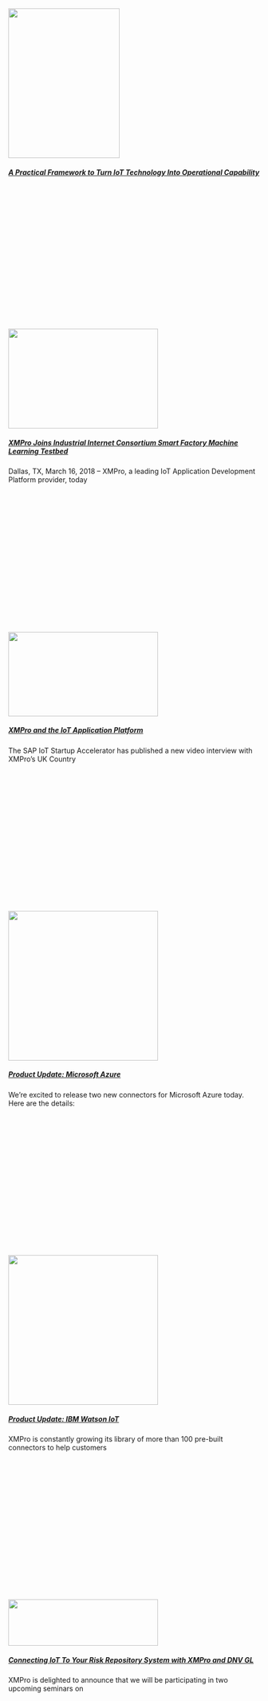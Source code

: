 <div class="large-9 col">
<div id="post-list">
<div class="row large-columns-3 medium-columns- small-columns-1">
<div class="col post-item">
<div class="col-inner">
<div class="box box-text-bottom box-blog-post has-hover">
<div class="box-image">
<div class="image-cover" style="padding-top:56%;">
<a aria-label="A Practical Framework to Turn IoT Technology Into Operational Capability" class="plain" href="https://xmpro.com/a-practical-framework-to-turn-iot-technology-into-operational-capability/">
<img height="300" src="https://xmpro.com/wp-content/uploads/2018/03/2018-March_PracFrameworkTechintoOpCap_XMPro-1-223x300.jpg" width="223"/>
 </a>
</div>
</div>
<div class="box-text text-center">
<div class="box-text-inner blog-post-inner">
<h5 class="post-title is-large">
<a class="plain" href="https://xmpro.com/a-practical-framework-to-turn-iot-technology-into-operational-capability/">A Practical Framework to Turn IoT Technology Into Operational Capability</a>
</h5>
<div class="is-divider"></div>
<p class="from_the_blog_excerpt">
</p>
</div>
</div>
</div>
</div>
</div><div class="col post-item">
<div class="col-inner">
<div class="box box-text-bottom box-blog-post has-hover">
<div class="box-image">
<div class="image-cover" style="padding-top:56%;">
<a aria-label="XMPro Joins Industrial Internet Consortium Smart Factory Machine Learning Testbed" class="plain" href="https://xmpro.com/xmpro-joins-industrial-internet-consortium-smart-factory-machine-learning-testbed/">
<img height="200" src="https://xmpro.com/wp-content/uploads/2018/03/Smart-Factory-ML-Testbed_mini-300x200.jpg" width="300"/>
 </a>
</div>
</div>
<div class="box-text text-center">
<div class="box-text-inner blog-post-inner">
<h5 class="post-title is-large">
<a class="plain" href="https://xmpro.com/xmpro-joins-industrial-internet-consortium-smart-factory-machine-learning-testbed/">XMPro Joins Industrial Internet Consortium Smart Factory Machine Learning Testbed</a>
</h5>
<div class="is-divider"></div>
<p class="from_the_blog_excerpt">
Dallas, TX, March 16, 2018 – XMPro, a leading IoT Application Development Platform provider, today </p>
</div>
</div>
</div>
</div>
</div><div class="col post-item">
<div class="col-inner">
<div class="box box-text-bottom box-blog-post has-hover">
<div class="box-image">
<div class="image-cover" style="padding-top:56%;">
<a aria-label="XMPro and the IoT Application Platform" class="plain" href="https://xmpro.com/xmpro-and-the-iot-application-platform/">
<img height="169" src="https://xmpro.com/wp-content/uploads/2018/03/Meet-XMPro-SAP-IoT-Accelerator-300x169.png" width="300"/>
 </a>
</div>
</div>
<div class="box-text text-center">
<div class="box-text-inner blog-post-inner">
<h5 class="post-title is-large">
<a class="plain" href="https://xmpro.com/xmpro-and-the-iot-application-platform/">XMPro and the IoT Application Platform</a>
</h5>
<div class="is-divider"></div>
<p class="from_the_blog_excerpt">
The SAP IoT Startup Accelerator has published a new video interview with XMPro’s UK Country </p>
</div>
</div>
</div>
</div>
</div><div class="col post-item">
<div class="col-inner">
<div class="box box-text-bottom box-blog-post has-hover">
<div class="box-image">
<div class="image-cover" style="padding-top:56%;">
<a aria-label="Product Update: Microsoft Azure" class="plain" href="https://xmpro.com/product-update-microsoft-azure/">
<img height="300" src="https://xmpro.com/wp-content/uploads/2018/02/Azure-Time-Series-300x300.png" width="300"/>
 </a>
</div>
</div>
<div class="box-text text-center">
<div class="box-text-inner blog-post-inner">
<h5 class="post-title is-large">
<a class="plain" href="https://xmpro.com/product-update-microsoft-azure/">Product Update: Microsoft Azure</a>
</h5>
<div class="is-divider"></div>
<p class="from_the_blog_excerpt">
We’re excited to release two new connectors for Microsoft Azure today. Here are the details: </p>
</div>
</div>
</div>
</div>
</div><div class="col post-item">
<div class="col-inner">
<div class="box box-text-bottom box-blog-post has-hover">
<div class="box-image">
<div class="image-cover" style="padding-top:56%;">
<a aria-label="Product Update: IBM Watson IoT" class="plain" href="https://xmpro.com/product-update-ibm-watson-iot/">
<img height="300" src="https://xmpro.com/wp-content/uploads/2018/02/IBM-Watson-300x300.png" width="300"/>
 </a>
</div>
</div>
<div class="box-text text-center">
<div class="box-text-inner blog-post-inner">
<h5 class="post-title is-large">
<a class="plain" href="https://xmpro.com/product-update-ibm-watson-iot/">Product Update: IBM Watson IoT</a>
</h5>
<div class="is-divider"></div>
<p class="from_the_blog_excerpt">
XMPro is constantly growing its library of more than 100 pre-built connectors to help customers </p>
</div>
</div>
</div>
</div>
</div><div class="col post-item">
<div class="col-inner">
<div class="box box-text-bottom box-blog-post has-hover">
<div class="box-image">
<div class="image-cover" style="padding-top:56%;">
<a aria-label="Connecting IoT To Your Risk Repository System with XMPro and DNV GL" class="plain" href="https://xmpro.com/connecting-iot-risk-repository-system-xmpro-dnv-gl/">
<img height="93" src="https://xmpro.com/wp-content/uploads/2017/09/DNVGL-300x93.jpg" width="300"/>
 </a>
</div>
</div>
<div class="box-text text-center">
<div class="box-text-inner blog-post-inner">
<h5 class="post-title is-large">
<a class="plain" href="https://xmpro.com/connecting-iot-risk-repository-system-xmpro-dnv-gl/">Connecting IoT To Your Risk Repository System with XMPro and DNV GL</a>
</h5>
<div class="is-divider"></div>
<p class="from_the_blog_excerpt">
XMPro is delighted to announce that we will be participating in two upcoming seminars on </p>
</div>
</div>
</div>
</div>
</div><div class="col post-item">
<div class="col-inner">
<div class="box box-text-bottom box-blog-post has-hover">
<div class="box-image">
<div class="image-cover" style="padding-top:56%;">
<a aria-label="XMPro’s CEO on Defining Edge &amp; Edge Computing" class="plain" href="https://xmpro.com/xmpros-ceo-defining-edge-edge-computing/">
<img height="300" src="https://xmpro.com/wp-content/uploads/2017/09/XMPro-Edge-Computing-JOI-233x300.png" width="233"/>
 </a>
</div>
</div>
<div class="box-text text-center">
<div class="box-text-inner blog-post-inner">
<h5 class="post-title is-large">
<a class="plain" href="https://xmpro.com/xmpros-ceo-defining-edge-edge-computing/">XMPro’s CEO on Defining Edge &amp; Edge Computing</a>
</h5>
<div class="is-divider"></div>
<p class="from_the_blog_excerpt">
The Industrial Internet Consortium published the 5th edition of its Journal of Innovation today with </p>
</div>
</div>
</div>
</div>
</div><div class="col post-item">
<div class="col-inner">
<div class="box box-text-bottom box-blog-post has-hover">
<div class="box-image">
<div class="image-cover" style="padding-top:56%;">
<a aria-label="XMPro To Exhibit at IoT Solutions World Congress 2017" class="plain" href="https://xmpro.com/xmpro-exhibit-iot-solutions-world-congress-2017/">
<img height="300" src="https://xmpro.com/wp-content/uploads/2017/09/IoTSWC-300x300.png" width="300"/>
 </a>
</div>
</div>
<div class="box-text text-center">
<div class="box-text-inner blog-post-inner">
<h5 class="post-title is-large">
<a class="plain" href="https://xmpro.com/xmpro-exhibit-iot-solutions-world-congress-2017/">XMPro To Exhibit at IoT Solutions World Congress 2017</a>
</h5>
<div class="is-divider"></div>
<p class="from_the_blog_excerpt">
XMPro today announced that it will be exhibiting at the 2017 IoT Solutions World Congress </p>
</div>
</div>
</div>
</div>
</div><div class="col post-item">
<div class="col-inner">
<div class="box box-text-bottom box-blog-post has-hover">
<div class="box-image">
<div class="image-cover" style="padding-top:56%;">
<a aria-label="Product Update: IBM Watson" class="plain" href="https://xmpro.com/product-update-ibm-watson/">
<img height="300" src="https://xmpro.com/wp-content/uploads/2017/09/IBMWatson-300x300.png" width="300"/>
 </a>
</div>
</div>
<div class="box-text text-center">
<div class="box-text-inner blog-post-inner">
<h5 class="post-title is-large">
<a class="plain" href="https://xmpro.com/product-update-ibm-watson/">Product Update: IBM Watson</a>
</h5>
<div class="is-divider"></div>
<p class="from_the_blog_excerpt">
We’ve released a new action agent in XMPro’s Connector Library that makes it easy for </p>
</div>
</div>
</div>
</div>
</div><div class="col post-item">
<div class="col-inner">
<div class="box box-text-bottom box-blog-post has-hover">
<div class="box-image">
<div class="image-cover" style="padding-top:56%;">
<a aria-label="Product Update: Asana" class="plain" href="https://xmpro.com/product-update-asana/">
<img height="300" src="https://xmpro.com/wp-content/uploads/2017/09/Asana-300x300.png" width="300"/>
 </a>
</div>
</div>
<div class="box-text text-center">
<div class="box-text-inner blog-post-inner">
<h5 class="post-title is-large">
<a class="plain" href="https://xmpro.com/product-update-asana/">Product Update: Asana</a>
</h5>
<div class="is-divider"></div>
<p class="from_the_blog_excerpt">
At XMPro, we use Asana to track and manage work across the company. That’s why </p>
</div>
</div>
</div>
</div>
</div><div class="col post-item">
<div class="col-inner">
<div class="box box-text-bottom box-blog-post has-hover">
<div class="box-image">
<div class="image-cover" style="padding-top:56%;">
<a aria-label="Join XMPro at Smart Industry 2017" class="plain" href="https://xmpro.com/join-xmpro-smart-industry-2017/">
<img height="194" src="https://xmpro.com/wp-content/uploads/2017/09/Screen-Shot-2017-09-01-at-2.27.50-PM-e1504268949235-300x194.png" width="300"/>
 </a>
</div>
</div>
<div class="box-text text-center">
<div class="box-text-inner blog-post-inner">
<h5 class="post-title is-large">
<a class="plain" href="https://xmpro.com/join-xmpro-smart-industry-2017/">Join XMPro at Smart Industry 2017</a>
</h5>
<div class="is-divider"></div>
<p class="from_the_blog_excerpt">
It’s almost time for the 3rd Annual Smart Industry Conference. This year’s event will be </p>
</div>
</div>
</div>
</div>
</div><div class="col post-item">
<div class="col-inner">
<div class="box box-text-bottom box-blog-post has-hover">
<div class="box-image">
<div class="image-cover" style="padding-top:56%;">
<a aria-label="Product Update: OPC UA" class="plain" href="https://xmpro.com/product-update-opc-ua/">
<img height="300" src="https://xmpro.com/wp-content/uploads/2017/08/Thumbnail-OPCUA-300x300.jpg" width="300"/>
 </a>
</div>
</div>
<div class="box-text text-center">
<div class="box-text-inner blog-post-inner">
<h5 class="post-title is-large">
<a class="plain" href="https://xmpro.com/product-update-opc-ua/">Product Update: OPC UA</a>
</h5>
<div class="is-divider"></div>
<p class="from_the_blog_excerpt">
We’ve added a new connector for OPC UA, a machine to machine communication protocol for industrial automation developed by the OPC </p>
</div>
</div>
</div>
</div>
</div></div>
<ul class="page-numbers nav-pagination links text-center"><li><a class="prev page-number" href="https://xmpro.com/category/news/page/6/"><i class="icon-angle-left"></i></a></li><li><a class="page-number" href="https://xmpro.com/category/news/page/1/">1</a></li><li><span class="page-number dots">…</span></li><li><a class="page-number" href="https://xmpro.com/category/news/page/4/">4</a></li><li><a class="page-number" href="https://xmpro.com/category/news/page/5/">5</a></li><li><a class="page-number" href="https://xmpro.com/category/news/page/6/">6</a></li><li><span aria-current="page" class="page-number current">7</span></li><li><a class="page-number" href="https://xmpro.com/category/news/page/8/">8</a></li><li><a class="page-number" href="https://xmpro.com/category/news/page/9/">9</a></li><li><a class="page-number" href="https://xmpro.com/category/news/page/10/">10</a></li><li><span class="page-number dots">…</span></li><li><a class="page-number" href="https://xmpro.com/category/news/page/14/">14</a></li><li><a class="next page-number" href="https://xmpro.com/category/news/page/8/"><i class="icon-angle-right"></i></a></li></ul> </div>
</div>